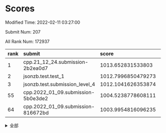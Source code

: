# Scores

Modified Time: 2022-02-11 03:27:00

Submit Num: 207

All Rank Num: 172937

| rank |               submit               |       score        |       sigma        | pk_num |
| :--- | :--------------------------------- | :----------------- | :----------------- | :----- |
| 1    | cpp.21_12_24.submission-2b2ea0d7   | 1013.652831533803  | 0.7949052040733187 | 3337   |
| 2    | jsonzb.test.test_1                 | 1012.7996850479273 | 0.8189076511556869 | 3341   |
| 3    | jsonzb.test.submission_level_4     | 1012.1041626353874 | 0.772284520741079  | 3344   |
| 55   | cpp.2022_01_09.submission-5b0e3de2 | 1004.5238778608111 | 0.7156875776959976 | 3344   |
| 64   | cpp.2022_01_09.submission-816672bd | 1003.9954816096235 | 0.7189737402262173 | 3340   |


<details>
<summary>全部</summary>

| rank |                 submit                 |       score        |       sigma        | pk_num |
| :--- | :------------------------------------- | :----------------- | :----------------- | :----- |
| 1    | cpp.21_12_24.submission-2b2ea0d7       | 1013.652831533803  | 0.7949052040733187 | 3337   |
| 2    | jsonzb.test.test_1                     | 1012.7996850479273 | 0.8189076511556869 | 3341   |
| 3    | jsonzb.test.submission_level_4         | 1012.1041626353874 | 0.772284520741079  | 3344   |
| 4    | gobigger.level_3.submission_level_3_10 | 1011.7193039612043 | 0.7892710153871637 | 3343   |
| 5    | gobigger.level_3.submission_level_3_45 | 1011.2042275571795 | 0.7610214894883067 | 3344   |
| 6    | gobigger.level_3.submission_level_3_43 | 1010.990925056096  | 0.7834525810452996 | 3339   |
| 7    | gobigger.level_3.submission_level_3_23 | 1010.9773094208275 | 0.779097985383555  | 3344   |
| 8    | gobigger.level_3.submission_level_3_36 | 1010.9703246773563 | 0.761208563645605  | 3337   |
| 9    | gobigger.level_3.submission_level_3_1  | 1010.8863299774792 | 0.795948787940162  | 3342   |
| 10   | gobigger.level_3.submission_level_3_42 | 1010.8324876751744 | 0.7588098216305964 | 3344   |
| 11   | gobigger.level_3.submission_level_3_2  | 1010.7918181326336 | 0.750013465982716  | 3341   |
| 12   | gobigger.level_3.submission_level_3_31 | 1010.7219440211463 | 0.7583951750660404 | 3340   |
| 13   | gobigger.level_3.submission_level_3_41 | 1010.5707282418011 | 0.761310075230627  | 3343   |
| 14   | gobigger.level_3.submission_level_3_20 | 1010.4960164294673 | 0.803791135343491  | 3347   |
| 15   | gobigger.level_3.submission_level_3_27 | 1010.4937437131967 | 0.7561824673110326 | 3336   |
| 16   | gobigger.level_3.submission_level_3_28 | 1010.4626842696002 | 0.7725369137290203 | 3337   |
| 17   | gobigger.level_3.submission_level_3_46 | 1010.3802162552574 | 0.7634427120697586 | 3344   |
| 18   | gobigger.level_3.submission_level_3_9  | 1010.3498359833162 | 0.7417725926387613 | 3348   |
| 19   | gobigger.level_3.submission_level_3_11 | 1010.3048318988065 | 0.7600651765897014 | 3345   |
| 20   | gobigger.level_3.submission_level_3_29 | 1010.2897887153964 | 0.7771749701954549 | 3339   |
| 21   | gobigger.level_3.submission_level_3_39 | 1010.2375994150058 | 0.7658948634385978 | 3345   |
| 22   | gobigger.level_3.submission_level_3_13 | 1010.2144245604194 | 0.7578470663170304 | 3339   |
| 23   | gobigger.level_3.submission_level_3_8  | 1010.1490103724742 | 0.7429560480653457 | 3337   |
| 24   | gobigger.level_3.submission_level_3_48 | 1010.047095169539  | 0.7744305376943245 | 3343   |
| 25   | gobigger.level_3.submission_level_3_34 | 1010.0232894435973 | 0.7666332162097165 | 3344   |
| 26   | gobigger.level_3.submission_level_3_22 | 1009.9672874955713 | 0.7608252556344829 | 3338   |
| 27   | gobigger.level_3.submission_level_3_40 | 1009.8162785889447 | 0.7589624030916129 | 3340   |
| 28   | gobigger.level_3.submission_level_3_21 | 1009.8083738262019 | 0.7604395981071714 | 3340   |
| 29   | gobigger.level_3.submission_level_3_47 | 1009.7209444484239 | 0.7618678782989289 | 3343   |
| 30   | gobigger.level_3.submission_level_3_30 | 1009.7098694263841 | 0.7568095341509217 | 3337   |
| 31   | gobigger.level_3.submission_level_3_49 | 1009.7091035815441 | 0.7479409874625867 | 3346   |
| 32   | gobigger.level_3.submission_level_3_16 | 1009.6547010069986 | 0.7397619522074991 | 3344   |
| 33   | gobigger.level_3.submission_level_3_7  | 1009.646967297598  | 0.7464671915677629 | 3340   |
| 34   | gobigger.level_3.submission_level_3_5  | 1009.6169750669561 | 0.7413068370053918 | 3342   |
| 35   | gobigger.level_3.submission_level_3_32 | 1009.5982594869625 | 0.7644322617933046 | 3337   |
| 36   | gobigger.level_3.submission_level_3_18 | 1009.5974998166886 | 0.756027056773898  | 3345   |
| 37   | gobigger.level_3.submission_level_3_44 | 1009.5754141790432 | 0.7548281999498359 | 3337   |
| 38   | gobigger.level_3.submission_level_3_12 | 1009.5619275754772 | 0.7364840128235828 | 3340   |
| 39   | gobigger.level_3.submission_level_3_19 | 1009.548077470226  | 0.7646600051651189 | 3342   |
| 40   | gobigger.level_3.submission_level_3_4  | 1009.5153623064826 | 0.7713731405405055 | 3342   |
| 41   | gobigger.level_3.submission_level_3_33 | 1009.514138037724  | 0.7584810379199115 | 3343   |
| 42   | gobigger.level_3.submission_level_3_6  | 1009.4497434061888 | 0.7756121376561148 | 3343   |
| 43   | gobigger.level_3.submission_level_3_0  | 1009.4278098997371 | 0.7531130166804025 | 3340   |
| 44   | gobigger.level_3.submission_level_3_37 | 1009.4183089114417 | 0.760700936755408  | 3339   |
| 45   | gobigger.level_3.submission_level_3_38 | 1009.4110919214385 | 0.7376983456832951 | 3343   |
| 46   | gobigger.level_3.submission_level_3_17 | 1009.2914285180858 | 0.7602374129052086 | 3345   |
| 47   | gobigger.level_3.submission_level_3_14 | 1009.2120741824399 | 0.7464184870633119 | 3342   |
| 48   | gobigger.level_3.submission_level_3_24 | 1009.2004610124575 | 0.7485730057392048 | 3343   |
| 49   | gobigger.level_3.submission_level_3_15 | 1009.0598285420641 | 0.7459858977998366 | 3344   |
| 50   | gobigger.level_3.submission_level_3_3  | 1009.0438500077342 | 0.7524959718128035 | 3344   |
| 51   | gobigger.level_3.submission_level_3_26 | 1009.0160895499381 | 0.7463420991119604 | 3348   |
| 52   | gobigger.level_3.submission_level_3_25 | 1008.8007840039675 | 0.7347912876645867 | 3340   |
| 53   | gobigger.level_3.submission_level_3_35 | 1008.1976862491373 | 0.7459180702063352 | 3334   |
| 54   | gobigger.level_1.submission_level_1_10 | 1004.5547993526593 | 0.7282909701539392 | 3338   |
| 55   | cpp.2022_01_09.submission-5b0e3de2     | 1004.5238778608111 | 0.7156875776959976 | 3344   |
| 56   | gobigger.level_1.submission_level_1_47 | 1004.331783365017  | 0.7031338499284663 | 3343   |
| 57   | gobigger.level_1.submission_level_1_34 | 1004.2830677844579 | 0.7248049404829063 | 3341   |
| 58   | gobigger.level_1.submission_level_1_29 | 1004.1762653712675 | 0.7184413700890161 | 3341   |
| 59   | gobigger.level_1.submission_level_1_17 | 1004.1495310981153 | 0.7254881015829204 | 3342   |
| 60   | gobigger.level_1.submission_level_1_33 | 1004.048268070549  | 0.7184004135000766 | 3345   |
| 61   | gobigger.level_1.submission_level_1_21 | 1004.0431687843734 | 0.7102544908311994 | 3347   |
| 62   | gobigger.level_1.submission_level_1_15 | 1004.0175229696745 | 0.7212917021411178 | 3342   |
| 63   | gobigger.level_1.submission_level_1_39 | 1004.0049760524664 | 0.7083415727218054 | 3342   |
| 64   | cpp.2022_01_09.submission-816672bd     | 1003.9954816096235 | 0.7189737402262173 | 3340   |
| 65   | gobigger.level_1.submission_level_1_6  | 1003.9699515860628 | 0.7235625829375992 | 3338   |
| 66   | gobigger.level_1.submission_level_1_1  | 1003.8804830852054 | 0.7099728558857483 | 3335   |
| 67   | gobigger.level_1.submission_level_1_26 | 1003.8639468202161 | 0.7175403465804476 | 3342   |
| 68   | gobigger.level_1.submission_level_1_35 | 1003.711506844351  | 0.7192480458101383 | 3342   |
| 69   | gobigger.level_1.submission_level_1_0  | 1003.6778719316511 | 0.7185956220518462 | 3341   |
| 70   | gobigger.level_1.submission_level_1_37 | 1003.6428191282514 | 0.7183172188105506 | 3337   |
| 71   | gobigger.level_1.submission_level_1_31 | 1003.6271186415433 | 0.7095640596497976 | 3343   |
| 72   | gobigger.level_1.submission_level_1_20 | 1003.6100464941958 | 0.7111578617730828 | 3345   |
| 73   | gobigger.level_1.submission_level_1_14 | 1003.5363126347156 | 0.713663288491218  | 3342   |
| 74   | gobigger.level_1.submission_level_1_4  | 1003.5096046943358 | 0.7169669308497648 | 3340   |
| 75   | gobigger.level_1.submission_level_1_9  | 1003.5032365195718 | 0.7227951225622109 | 3342   |
| 76   | gobigger.level_1.submission_level_1_32 | 1003.4690133855971 | 0.7177702590631879 | 3342   |
| 77   | gobigger.level_1.submission_level_1_28 | 1003.4026286064135 | 0.7154010820569041 | 3344   |
| 78   | gobigger.level_1.submission_level_1_30 | 1003.3331054389477 | 0.7238079206366407 | 3340   |
| 79   | gobigger.level_1.submission_level_1_13 | 1003.3056382073188 | 0.71475173516729   | 3342   |
| 80   | gobigger.level_1.submission_level_1_42 | 1003.2564129653732 | 0.7247193219793983 | 3343   |
| 81   | gobigger.level_1.submission_level_1_16 | 1003.1997088054607 | 0.7127854207592881 | 3341   |
| 82   | gobigger.level_1.submission_level_1_48 | 1003.1427726992791 | 0.7099152577577869 | 3340   |
| 83   | gobigger.level_1.submission_level_1_36 | 1003.1403911236075 | 0.710229286041385  | 3340   |
| 84   | gobigger.level_1.submission_level_1_3  | 1003.0757086996873 | 0.7190354795084115 | 3339   |
| 85   | gobigger.level_1.submission_level_1_2  | 1003.0641414437681 | 0.7069741951070255 | 3337   |
| 86   | gobigger.level_1.submission_level_1_43 | 1002.9910909386983 | 0.7197642712236642 | 3340   |
| 87   | gobigger.level_1.submission_level_1_41 | 1002.9762834375027 | 0.7076218191781996 | 3336   |
| 88   | gobigger.level_1.submission_level_1_45 | 1002.970960538085  | 0.7195792023795582 | 3342   |
| 89   | gobigger.level_1.submission_level_1_46 | 1002.9625901758453 | 0.7140948327682114 | 3339   |
| 90   | gobigger.level_1.submission_level_1_27 | 1002.930426236265  | 0.7179139897485474 | 3342   |
| 91   | gobigger.level_1.submission_level_1_44 | 1002.92544924769   | 0.7173858847877196 | 3347   |
| 92   | gobigger.level_1.submission_level_1_40 | 1002.8461255229831 | 0.7205123221391947 | 3346   |
| 93   | gobigger.level_1.submission_level_1_12 | 1002.843457785307  | 0.7083639206873649 | 3340   |
| 94   | gobigger.level_1.submission_level_1_38 | 1002.8215377370111 | 0.7116142758253532 | 3343   |
| 95   | gobigger.level_1.submission_level_1_23 | 1002.7250472828354 | 0.7068375147802467 | 3341   |
| 96   | gobigger.level_1.submission_level_1_5  | 1002.7227855663556 | 0.7091116262782438 | 3344   |
| 97   | gobigger.level_1.submission_level_1_22 | 1002.7166577328393 | 0.7264987712147805 | 3340   |
| 98   | gobigger.level_1.submission_level_1_49 | 1002.4821973883348 | 0.709011689810295  | 3343   |
| 99   | gobigger.level_1.submission_level_1_24 | 1002.4737190096176 | 0.7141397760811729 | 3345   |
| 100  | gobigger.level_1.submission_level_1_25 | 1002.4457656985786 | 0.7208384408506906 | 3344   |
| 101  | gobigger.level_1.submission_level_1_11 | 1002.2209754731597 | 0.7074953708035292 | 3341   |
| 102  | gobigger.level_1.submission_level_1_18 | 1002.1387252463383 | 0.7098126370109155 | 3341   |
| 103  | gobigger.level_1.submission_level_1_8  | 1001.9640256284559 | 0.7127463790493751 | 3348   |
| 104  | gobigger.level_1.submission_level_1_19 | 1001.6543055741962 | 0.704533274758345  | 3341   |
| 105  | gobigger.level_1.submission_level_1_7  | 1001.643279396471  | 0.707766001920938  | 3339   |
| 106  | gobigger.random.submission_random_36   | 997.2223362292373  | 0.7128066877181555 | 3342   |
| 107  | gobigger.random.submission_random_0    | 997.1175188950034  | 0.7067196576312851 | 3343   |
| 108  | gobigger.random.submission_random_23   | 997.0790675440965  | 0.6962330079906596 | 3343   |
| 109  | gobigger.random.submission_random_7    | 997.0214770189006  | 0.7102158126544851 | 3343   |
| 110  | gobigger.random.submission_random_48   | 997.0045178604556  | 0.7088139273325095 | 3345   |
| 111  | gobigger.random.submission_random_31   | 996.9869413651048  | 0.7152856662243137 | 3343   |
| 112  | gobigger.random.submission_random_29   | 996.7419286070729  | 0.7032054074114171 | 3343   |
| 113  | gobigger.random.submission_random_16   | 996.4269810347147  | 0.7112837457538769 | 3343   |
| 114  | gobigger.random.submission_random_24   | 996.4105183806734  | 0.712964711451709  | 3341   |
| 115  | gobigger.random.submission_random_21   | 996.393675991203   | 0.7036971697995894 | 3342   |
| 116  | gobigger.random.submission_random_42   | 996.3673980650773  | 0.7121916597566351 | 3345   |
| 117  | gobigger.random.submission_random_33   | 996.3650862049823  | 0.7012509480368845 | 3343   |
| 118  | gobigger.random.submission_random_10   | 996.3565743086104  | 0.7167282798352735 | 3346   |
| 119  | gobigger.random.submission_random_40   | 996.3218270225888  | 0.7009847697201299 | 3335   |
| 120  | gobigger.random.submission_random_38   | 996.2985331711832  | 0.7130860568867153 | 3345   |
| 121  | gobigger.random.submission_random_27   | 996.2735721191466  | 0.6961225834708944 | 3345   |
| 122  | gobigger.random.submission_random_5    | 996.2051005127792  | 0.704753071566452  | 3337   |
| 123  | gobigger.random.submission_random_26   | 996.0769218148769  | 0.7198545182153194 | 3343   |
| 124  | gobigger.random.submission_random_6    | 996.0272388811568  | 0.7210493494439    | 3341   |
| 125  | gobigger.random.submission_random_46   | 995.9718342087293  | 0.7123783731766837 | 3339   |
| 126  | gobigger.random.submission_random_39   | 995.9550847466729  | 0.7053440539033686 | 3344   |
| 127  | gobigger.random.submission_random_32   | 995.9386725454046  | 0.7126469643743834 | 3344   |
| 128  | gobigger.random.submission_random_43   | 995.9333219637218  | 0.7147535094933527 | 3341   |
| 129  | gobigger.random.submission_random_47   | 995.9263377349805  | 0.7189263911843511 | 3339   |
| 130  | gobigger.random.submission_random_34   | 995.9246962384898  | 0.7145736792210658 | 3347   |
| 131  | gobigger.random.submission_random_8    | 995.8937056824385  | 0.7107199286188997 | 3340   |
| 132  | gobigger.random.submission_random_30   | 995.8502850312807  | 0.716358958888965  | 3339   |
| 133  | gobigger.random.submission_random_28   | 995.8424588435477  | 0.6919709787281783 | 3342   |
| 134  | gobigger.random.submission_random_14   | 995.817688758567   | 0.7190801187398057 | 3340   |
| 135  | gobigger.random.submission_random_25   | 995.8045732693084  | 0.7030558404824223 | 3340   |
| 136  | gobigger.random.submission_random_12   | 995.7585250709288  | 0.7253139724217671 | 3340   |
| 137  | gobigger.random.submission_random_20   | 995.6798615396228  | 0.7106024057340992 | 3339   |
| 138  | gobigger.random.submission_random_49   | 995.670221407236   | 0.7199919570274396 | 3342   |
| 139  | gobigger.random.submission_random_45   | 995.6608216804963  | 0.7029778641657922 | 3340   |
| 140  | gobigger.random.submission_random_2    | 995.6267294861909  | 0.7142172560675331 | 3340   |
| 141  | gobigger.random.submission_random_13   | 995.590789414727   | 0.7058565413212153 | 3342   |
| 142  | gobigger.random.submission_random_22   | 995.5802551200721  | 0.7064254945070362 | 3347   |
| 143  | gobigger.random.submission_random_17   | 995.570106930611   | 0.6967384503331225 | 3342   |
| 144  | gobigger.random.submission_random_18   | 995.5037562427915  | 0.7158174797914262 | 3337   |
| 145  | gobigger.random.submission_random_3    | 995.5029967720856  | 0.7116391655518292 | 3342   |
| 146  | gobigger.random.submission_random_19   | 995.4019521853731  | 0.7185367130403214 | 3345   |
| 147  | gobigger.random.submission_random_11   | 995.2878947825698  | 0.7234914587517075 | 3338   |
| 148  | gobigger.random.submission_random_1    | 995.2467791274328  | 0.7224388509587181 | 3339   |
| 149  | gobigger.random.submission_random_15   | 995.024136157815   | 0.7188404171211102 | 3343   |
| 150  | gobigger.random.submission_random_35   | 994.9908868713619  | 0.7293615670230638 | 3338   |
| 151  | gobigger.random.submission_random_44   | 994.97642279049    | 0.7073206331667998 | 3341   |
| 152  | gobigger.random.submission_random_4    | 994.8286633791954  | 0.7139302632251048 | 3344   |
| 153  | gobigger.random.submission_random_37   | 994.6071759492954  | 0.7091778506190767 | 3342   |
| 154  | gobigger.random.submission_random_9    | 994.5409502958689  | 0.7183468084095851 | 3344   |
| 155  | gobigger.level_2.submission_level_2_39 | 994.1632236999292  | 0.7231409567040923 | 3340   |
| 156  | gobigger.random.submission_random_41   | 993.8628926498974  | 0.7166767672434947 | 3347   |
| 157  | gobigger.level_2.submission_level_2_2  | 993.8525847859628  | 0.7321213900983975 | 3339   |
| 158  | gobigger.level_2.submission_level_2_31 | 993.5607384822163  | 0.7190350424692534 | 3344   |
| 159  | gobigger.level_2.submission_level_2_43 | 993.141936164897   | 0.7188811749671518 | 3346   |
| 160  | gobigger.level_2.submission_level_2_22 | 993.090400486478   | 0.7521503149056702 | 3348   |
| 161  | gobigger.level_2.submission_level_2_42 | 992.9860780643626  | 0.7424249732515619 | 3338   |
| 162  | gobigger.level_2.submission_level_2_13 | 992.9840100401677  | 0.7413301073617048 | 3342   |
| 163  | gobigger.level_2.submission_level_2_30 | 992.8976202658937  | 0.7458360414884359 | 3342   |
| 164  | gobigger.level_2.submission_level_2_15 | 992.8006981034945  | 0.7459564434126132 | 3344   |
| 165  | gobigger.level_2.submission_level_2_21 | 992.7631381910618  | 0.73431034061048   | 3340   |
| 166  | gobigger.level_2.submission_level_2_0  | 992.7493457719288  | 0.7544634824532828 | 3340   |
| 167  | gobigger.level_2.submission_level_2_47 | 992.611361325517   | 0.7290165244349276 | 3347   |
| 168  | gobigger.level_2.submission_level_2_45 | 992.555382126184   | 0.7434177322122202 | 3344   |
| 169  | gobigger.level_2.submission_level_2_5  | 992.4982999365036  | 0.7521098832330397 | 3340   |
| 170  | gobigger.level_2.submission_level_2_23 | 992.4513412850162  | 0.7281002858654354 | 3347   |
| 171  | gobigger.level_2.submission_level_2_14 | 992.3965334990893  | 0.747702663711185  | 3337   |
| 172  | gobigger.level_2.submission_level_2_11 | 992.3946182964187  | 0.7361358879800602 | 3342   |
| 173  | gobigger.level_2.submission_level_2_29 | 992.307734359157   | 0.7335913649606535 | 3342   |
| 174  | gobigger.level_2.submission_level_2_27 | 992.2924047931203  | 0.7486967893915137 | 3342   |
| 175  | gobigger.level_2.submission_level_2_34 | 992.2649577768757  | 0.7630833632986675 | 3347   |
| 176  | gobigger.level_2.submission_level_2_10 | 992.2527167197914  | 0.7499824648386937 | 3341   |
| 177  | gobigger.level_2.submission_level_2_12 | 992.2261839011113  | 0.7372685457438599 | 3339   |
| 178  | gobigger.level_2.submission_level_2_9  | 992.2055584081041  | 0.7458777949133762 | 3339   |
| 179  | gobigger.level_2.submission_level_2_17 | 992.1653252631885  | 0.7337438703881652 | 3346   |
| 180  | gobigger.level_2.submission_level_2_8  | 992.1580169744786  | 0.7428815541751347 | 3338   |
| 181  | gobigger.level_2.submission_level_2_1  | 992.1560627218408  | 0.7396897238140038 | 3344   |
| 182  | gobigger.level_2.submission_level_2_6  | 992.0274992928998  | 0.7554788336180082 | 3342   |
| 183  | gobigger.level_2.submission_level_2_18 | 991.9817693477296  | 0.7461782019472623 | 3342   |
| 184  | gobigger.level_2.submission_level_2_24 | 991.9776008488316  | 0.7456843153714223 | 3342   |
| 185  | gobigger.level_2.submission_level_2_35 | 991.9729819882557  | 0.7402983794401711 | 3341   |
| 186  | gobigger.level_2.submission_level_2_20 | 991.969511720756   | 0.7355769245786642 | 3341   |
| 187  | gobigger.level_2.submission_level_2_49 | 991.9523864000242  | 0.751570005397922  | 3341   |
| 188  | gobigger.level_2.submission_level_2_44 | 991.9490654253059  | 0.7604035954945895 | 3346   |
| 189  | gobigger.level_2.submission_level_2_7  | 991.8706557946825  | 0.7518914038500392 | 3347   |
| 190  | gobigger.level_2.submission_level_2_38 | 991.8170987129919  | 0.7365526585784075 | 3343   |
| 191  | gobigger.level_2.submission_level_2_3  | 991.7762564418089  | 0.7426430287530468 | 3345   |
| 192  | gobigger.level_2.submission_level_2_36 | 991.7412780270294  | 0.7413311349670557 | 3339   |
| 193  | gobigger.level_2.submission_level_2_33 | 991.6427937801413  | 0.7606204395839863 | 3342   |
| 194  | gobigger.level_2.submission_level_2_37 | 991.5606995830113  | 0.7501194026980065 | 3343   |
| 195  | gobigger.level_2.submission_level_2_4  | 991.4347960831288  | 0.7717416225035207 | 3339   |
| 196  | gobigger.level_2.submission_level_2_48 | 991.4212757998407  | 0.7396728890107009 | 3337   |
| 197  | gobigger.level_2.submission_level_2_28 | 991.350261909274   | 0.7315146845859656 | 3341   |
| 198  | gobigger.level_2.submission_level_2_19 | 991.2252790896837  | 0.762137955547176  | 3343   |
| 199  | gobigger.level_2.submission_level_2_41 | 991.2088912999409  | 0.7618909476652528 | 3342   |
| 200  | gobigger.level_2.submission_level_2_32 | 991.1955650273112  | 0.7567736028097807 | 3342   |
| 201  | gobigger.level_2.submission_level_2_40 | 990.8356823606235  | 0.7593689911960277 | 3345   |
| 202  | gobigger.level_2.submission_level_2_16 | 990.8209559680289  | 0.7541202663742247 | 3341   |
| 203  | gobigger.level_2.submission_level_2_25 | 990.6535768237414  | 0.7661190808677434 | 3342   |
| 204  | gobigger.level_2.submission_level_2_46 | 990.6364936009334  | 0.7572010046543686 | 3343   |
| 205  | gobigger.level_2.submission_level_2_26 | 990.6119322868439  | 0.7406498481385554 | 3339   |
| 206  | gobigger.none.submission_none_0        | 978.5895989384006  | 1.2275456401754716 | 3343   |
| 207  | gobigger.none.submission_none_1        | 978.3121031882282  | 1.2035073153804428 | 3341   |

</details>